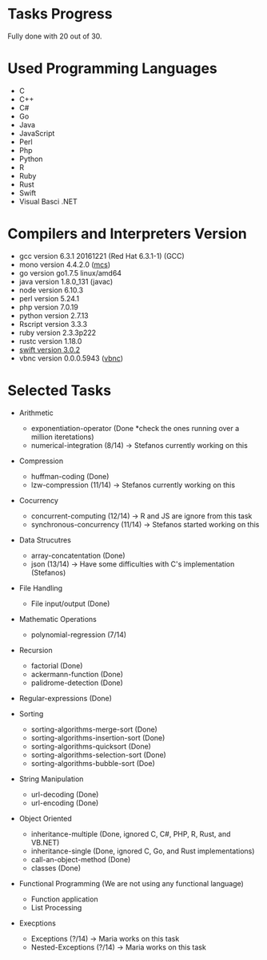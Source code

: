 # Tasks Progress
Fully done with 20 out of 30.

# Used Programming Languages
* C
* C++
* C#
* Go
* Java
* JavaScript
* Perl
* Php
* Python 
* R
* Ruby 
* Rust
* Swift
* Visual Basci .NET

# Compilers and Interpreters Version
* gcc version 6.3.1 20161221 (Red Hat 6.3.1-1) (GCC) 
* mono version 4.4.2.0 ([mcs](https://www.codetuts.tech/compile-c-sharp-command-line/))
* go version go1.7.5 linux/amd64
* java version 1.8.0_131 (javac) 
* node version 6.10.3
* perl version 5.24.1
* php version 7.0.19
* python version 2.7.13
* Rscript version 3.3.3
* ruby version 2.3.3p222
* rustc version 1.18.0
* [swift version 3.0.2](https://github.com/FedoraSwift/fedora-swift2/releases/tag/v0.0.2)
* vbnc version 0.0.0.5943 ([vbnc](http://www.mono-project.com/docs/about-mono/languages/visualbasic/))

# Selected Tasks

* Arithmetic
	* exponentiation-operator (Done *check the ones running over a million iteretations) 
	* numerical-integration (8/14) -> Stefanos currently working on this
* Compression
	* huffman-coding (Done)
	* lzw-compression (11/14) -> Stefanos currently working on this
* Cocurrency
	* concurrent-computing (12/14) -> R and JS are ignore from this task
	* synchronous-concurrency (11/14) -> Stefanos started working on this
* Data Strucutres
	* array-concatentation (Done)
	* json (13/14) -> Have some difficulties with C's implementation (Stefanos)
* File Handling
	* File input/output (Done)
* Mathematic Operations
	* polynomial-regression (7/14)
* Recursion
	* factorial (Done)
	* ackermann-function (Done)
	* palidrome-detection (Done)
* Regular-expressions (Done)
* Sorting
	* sorting-algorithms-merge-sort (Done)
	* sorting-algorithms-insertion-sort (Done)
	* sorting-algorithms-quicksort (Done)
	* sorting-algorithms-selection-sort (Done)
	* sorting-algorithms-bubble-sort (Doe)
* String Manipulation
	* url-decoding (Done)
	* url-encoding (Done)
* Object Oriented
	* inheritance-multiple (Done, ignored C, C#, PHP, R, Rust, and VB.NET)
	* inheritance-single (Done, ignored C, Go, and Rust implementations) 
	* call-an-object-method (Done)
	* classes (Done)

* Functional Programming (We are not using any functional language)
	* Function application
	* List Processing 	

* Execptions 
	* Exceptions (?/14) -> Maria works on this task
	* Nested-Exceptions (?/14) -> Maria works on this task

